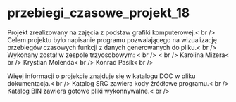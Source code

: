 # przebiegi_czasowe_projekt_18
Projekt zrealizowany na zajęcia z podstaw grafiki komputerowej.< br /> 
Celem projektu było napisanie programu pozwalającego na wizualizację przebiegów czasowych funkcji z danych generowanych do pliku.< br /> 
Wykonany został w zespole trzyosobowym: < br /> 
< br /> 
Karolina Mizera< br /> 
Krystian Molenda< br /> 
Konrad Pasik< br /> 

Więej informacji o projekcie znajduje się w katalogu DOC w pliku dokumentacja.< br /> 
Katalog SRC zawiera kody źródłowe programu.< br /> 
Katalog BIN zawiera gotowe pliki wykonnywalne.< br /> 
